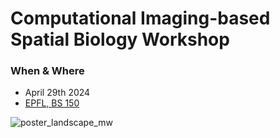 # Computational Imaging-based Spatial Biology Workshop

### When & Where
- April 29th 2024
- [EPFL, BS 150](https://plan.epfl.ch/?room=%3DBS%20150)



![poster_landscape_mw](https://github.com/weigertlab/iss_workshop2024/assets/11042162/a2301f0d-45cd-4448-922c-bdbc1b67a8f6)


